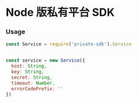 # Node 版私有平台 SDK


### Usage

```javascript
const Service = require('private-sdk').Service


const service = new Service({
  host: String,
  key: String,
  secret: String,
  timeout: Number,
  errorCodePrefix: ''
})
```
